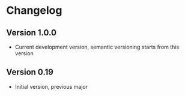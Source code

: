 # Changelog

## Version 1.0.0

- Current development version, semantic versioning starts from this version

## Version 0.19

- Initial version, previous major